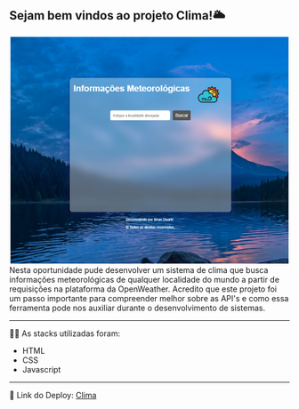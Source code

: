 <h2>Sejam bem vindos ao projeto Clima!🌥️ </h2>

<div align="center">
<img src="images\clima.PNG" width="500px" margin-left="150px" > <br>
</div>
Nesta oportunidade pude desenvolver um sistema de clima que busca informações meteorológicas de qualquer localidade do mundo a partir de requisições na plataforma da OpenWeather. Acredito que este projeto foi um passo importante para compreender melhor sobre as API's e como essa ferramenta pode nos auxiliar durante o desenvolvimento de sistemas.

<hr>

👨‍💻 As stacks utilizadas foram:<br>
<ul> 
<li>HTML</li>
<li>CSS</li>
<li>Javascript</li>
</ul>

<hr>

🔗 Link do Deploy: <a href="" target="_blank">Clima</a>
